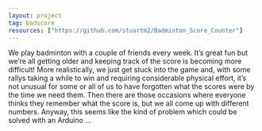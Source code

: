 ```yaml
---
layout: project
tag: badscore
resources: ["https://github.com/stuartm2/Badminton_Score_Counter"]
---
```


We play badminton with a couple of friends every week. It’s great fun but we’re
all getting older and keeping track of the score is becoming more difficult!
More realistically, we just get stuck into the game and, with some rallys taking
a while to win and requiring considerable physical effort, it’s not unusual for
some or all of us to have forgotten what the scores were by the time we need
them. Then there are those occasions where everyone thinks they remember what
the score is, but we all come up with different numbers. Anyway, this seems like
the kind of problem which could be solved with an Arduino ...
